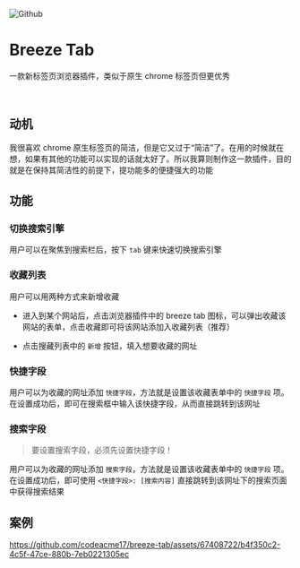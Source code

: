 ![Github](https://github.com/codeacme17/breeze-tab/assets/67408722/a19ad7ea-712e-4bd8-9367-ac6e6cd4efb9)

# Breeze Tab

一款新标签页浏览器插件，类似于原生 chrome 标签页但更优秀

<br />

## 动机

我很喜欢 chrome 原生标签页的简洁，但是它又过于“简洁”了。在用的时候就在想，如果有其他的功能可以实现的话就太好了。所以我算则制作这一款插件，目的就是在保持其简洁性的前提下，提功能多的便捷强大的功能

## 功能

### 切换搜索引擎

用户可以在聚焦到搜索栏后，按下 `tab` 键来快速切换搜索引擎

### 收藏列表

用户可以用两种方式来新增收藏

- 进入到某个网站后，点击浏览器插件中的 breeze tab 图标，可以弹出收藏该网站的表单，点击收藏即可将该网站添加入收藏列表（推荐）

- 点击搜藏列表中的 `新增` 按钮，填入想要收藏的网址

### 快捷字段

用户可以为收藏的网址添加 `快捷字段`，方法就是设置该收藏表单中的 `快捷字段` 项。在设置成功后，即可在搜索框中输入该快捷字段，从而直接跳转到该网址

### 搜索字段

> 要设置搜索字段，必须先设置快捷字段！

用户可以为收藏的网址添加 `搜索字段`，方法就是设置该收藏表单中的 `快捷字段` 项。在设置成功后，即可使用 `<快捷字段>: [搜索内容]` 直接跳转到该网址下的搜索页面中获得搜索结果

## 案例

https://github.com/codeacme17/breeze-tab/assets/67408722/b4f350c2-4c5f-47ce-880b-7eb0221305ec

<br />
